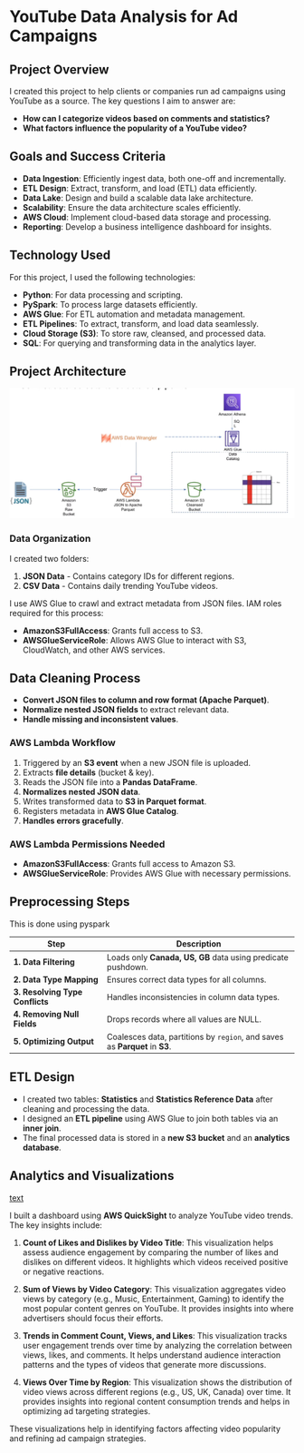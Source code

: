 # YouTube Data Analysis for Ad Campaigns

## Project Overview

I created this project to help clients or companies run ad campaigns using YouTube as a source. The key questions I aim to answer are:

- **How can I categorize videos based on comments and statistics?**
- **What factors influence the popularity of a YouTube video?**

## Goals and Success Criteria

- **Data Ingestion**: Efficiently ingest data, both one-off and incrementally.
- **ETL Design**: Extract, transform, and load (ETL) data efficiently.
- **Data Lake**: Design and build a scalable data lake architecture.
- **Scalability**: Ensure the data architecture scales efficiently.
- **AWS Cloud**: Implement cloud-based data storage and processing.
- **Reporting**: Develop a business intelligence dashboard for insights.

## Technology Used

For this project, I used the following technologies:

- **Python**: For data processing and scripting.
- **PySpark**: To process large datasets efficiently.
- **AWS Glue**: For ETL automation and metadata management.
- **ETL Pipelines**: To extract, transform, and load data seamlessly.
- **Cloud Storage (S3)**: To store raw, cleansed, and processed data.
- **SQL**: For querying and transforming data in the analytics layer.


## Project Architecture
![alt text](architecture.png)

### Data Organization

I created two folders:

1. **JSON Data** - Contains category IDs for different regions.
2. **CSV Data** - Contains daily trending YouTube videos.

I use AWS Glue to crawl and extract metadata from JSON files. IAM roles required for this process:

- **AmazonS3FullAccess**: Grants full access to S3.
- **AWSGlueServiceRole**: Allows AWS Glue to interact with S3, CloudWatch, and other AWS services.

## Data Cleaning Process


- **Convert JSON files to column and row format (Apache Parquet)**.
- **Normalize nested JSON fields** to extract relevant data.
- **Handle missing and inconsistent values**.

### AWS Lambda Workflow

1. Triggered by an **S3 event** when a new JSON file is uploaded.
2. Extracts **file details** (bucket & key).
3. Reads the JSON file into a **Pandas DataFrame**.
4. **Normalizes nested JSON data**.
5. Writes transformed data to **S3 in Parquet format**.
6. Registers metadata in **AWS Glue Catalog**.
7. **Handles errors gracefully**.

### AWS Lambda Permissions Needed

- **AmazonS3FullAccess**: Grants full access to Amazon S3.
- **AWSGlueServiceRole**: Provides AWS Glue with necessary permissions.

## Preprocessing Steps 

This is done using pyspark

| Step | Description |
| --- | --- |
| **1. Data Filtering** | Loads only **Canada, US, GB** data using predicate pushdown. |
| **2. Data Type Mapping** | Ensures correct data types for all columns. |
| **3. Resolving Type Conflicts** | Handles inconsistencies in column data types. |
| **4. Removing Null Fields** | Drops records where all values are NULL. |
| **5. Optimizing Output** | Coalesces data, partitions by `region`, and saves as **Parquet** in **S3**. |

## ETL Design

- I created two tables: **Statistics** and **Statistics Reference Data** after cleaning and processing the data.
- I designed an **ETL pipeline** using AWS Glue to join both tables via an **inner join**.
- The final processed data is stored in a **new S3 bucket** and an **analytics database**.

## Analytics and Visualizations

[text](Analytics_visualizations.pdf)

I built a dashboard using **AWS QuickSight** to analyze YouTube video trends. The key insights include:

1. **Count of Likes and Dislikes by Video Title**: This visualization helps assess audience engagement by comparing the number of likes and dislikes on different videos. It highlights which videos received positive or negative reactions.

2. **Sum of Views by Video Category**: This visualization aggregates video views by category (e.g., Music, Entertainment, Gaming) to identify the most popular content genres on YouTube. It provides insights into where advertisers should focus their efforts.

3. **Trends in Comment Count, Views, and Likes**: This visualization tracks user engagement trends over time by analyzing the correlation between views, likes, and comments. It helps understand audience interaction patterns and the types of videos that generate more discussions.

4. **Views Over Time by Region**: This visualization shows the distribution of video views across different regions (e.g., US, UK, Canada) over time. It provides insights into regional content consumption trends and helps in optimizing ad targeting strategies.

These visualizations help in identifying factors affecting video popularity and refining ad campaign strategies.